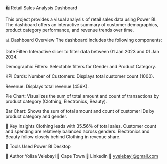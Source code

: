 
🛍️ Retail Sales Analysis Dashboard

This project provides a visual analysis of retail sales data using Power BI. The dashboard offers an interactive summary of customer demographics, product category performance, and revenue trends over time.

📊 Dashboard Overview
The dashboard includes the following components:

Date Filter: Interactive slicer to filter data between 01 Jan 2023 and 01 Jan 2024.

Demographic Filters: Selectable filters for Gender and Product Category.

KPI Cards:
Number of Customers: Displays total customer count (1000).

Revenue: Displays total revenue (456K).

Pie Chart:
Visualizes the sum of total amount and count of transactions by product category (Clothing, Electronics, Beauty).

Bar Chart:
Shows the sum of total amount and count of customer IDs by product category and gender.

📌 Key Insights
Clothing leads with 35.56% of total sales.
Customer count and spending are relatively balanced across genders.
Electronics and Beauty follow closely behind Clothing in revenue share.

🧰 Tools Used
Power BI Desktop

🧠 Author
Yolisa Velebayi
📍 Cape Town
🔗 LinkedIn
📧 yvelebayi@gmail.com
